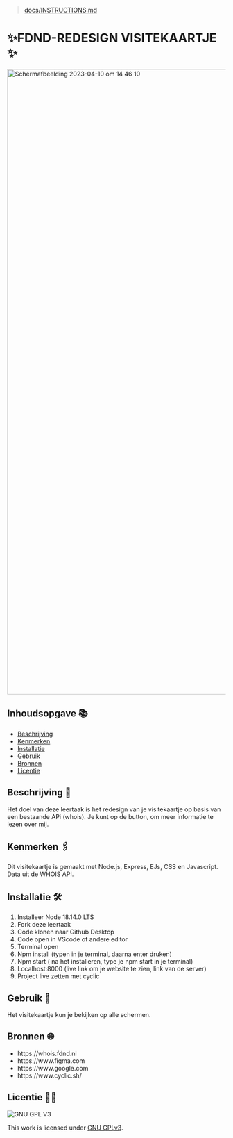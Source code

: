 > [docs/INSTRUCTIONS.md](docs/INSTRUCTIONS.md)

# ✨FDND-REDESIGN VISITEKAARTJE ✨
<img width="1440" alt="Scherm­afbeelding 2023-04-10 om 14 46 10" src="https://user-images.githubusercontent.com/112861261/230903955-47f8dd21-c746-4fb7-9a39-89f045db8a8e.png">


## Inhoudsopgave 📚 

  * [Beschrijving](#beschrijving)
  * [Kenmerken](#kenmerken)
  * [Installatie](#installatie)
  * [Gebruik](#gebruik)
  * [Bronnen](#bronnen)
  * [Licentie](#licentie)

## Beschrijving 📑 
Het doel van deze leertaak is het redesign van je visitekaartje op basis van een bestaande APi (whois). Je kunt op de button, om meer informatie te lezen over mij.

## Kenmerken 🖇️ 
Dit visitekaartje is gemaakt met Node.js, Express, EJs, CSS en Javascript. Data uit de WHOIS API.

## Installatie 🛠️ 
1. Installeer Node 18.14.0 LTS
2. Fork deze leertaak
3. Code klonen naar Github Desktop
4. Code open in VScode of andere editor
5. Terminal open
6. Npm install (typen in je terminal, daarna enter druken)
7. Npm start ( na het installeren, type je npm start in je terminal)
8. Localhost:8000 (live link om je website te zien, link van de server)
9. Project live zetten met cyclic


## Gebruik 📱
Het visitekaartje kun je bekijken op alle schermen.
## Bronnen 🌐
<ul>
<li>https://whois.fdnd.nl</li>
<li>https://www.figma.com</li>
<li>https://www.google.com</li>
<li>https://www.cyclic.sh/</li>
</ul>

## Licentie 🔐🔏 

![GNU GPL V3](https://www.gnu.org/graphics/gplv3-127x51.png)

This work is licensed under [GNU GPLv3](./LICENSE).
